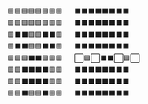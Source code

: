 🟩🟩🟩🟩🟩🟩🟩🟩&nbsp;&nbsp;&nbsp;&nbsp;&nbsp;&nbsp;⬛⬛⬛⬛⬛⬛⬛⬛  
🟩🟩🟩🟩🟩🟩🟩🟩&nbsp;&nbsp;&nbsp;&nbsp;&nbsp;&nbsp;⬛⬛⬛⬛⬛⬛⬛⬛  
🟩⬛️⬛️🟩🟩⬛️⬛️🟩&nbsp;&nbsp;&nbsp;&nbsp;&nbsp;&nbsp;⬛⬛⬛⬛⬛⬛⬛⬛  
🟩⬛️⬛️🟩🟩⬛️⬛️🟩&nbsp;&nbsp;&nbsp;&nbsp;&nbsp;&nbsp;⬛⬛⬛⬛⬛⬛⬛⬛  
🟩🟩🟩⬛️⬛️🟩🟩🟩&nbsp;&nbsp;&nbsp;&nbsp;&nbsp;&nbsp;⬜🟪⬜⬛⬛⬜🟪⬜  
🟩🟩⬛️⬛️⬛️⬛️🟩🟩&nbsp;&nbsp;&nbsp;&nbsp;&nbsp;&nbsp;⬛⬛⬛⬛⬛⬛⬛⬛  
🟩🟩⬛️⬛️⬛️⬛️🟩🟩&nbsp;&nbsp;&nbsp;&nbsp;&nbsp;&nbsp;⬛⬛⬛⬛⬛⬛⬛⬛  
🟩🟩⬛️🟩🟩⬛️🟩🟩&nbsp;&nbsp;&nbsp;&nbsp;&nbsp;&nbsp;⬛⬛⬛⬛⬛⬛⬛⬛  
<!--
**youngbin0417/youngbin0417** is a ✨ _special_ ✨ repository because its `README.md` (this file) appears on your GitHub profile.

Here are some ideas to get you started:

- 🔭 I’m currently working on ...
- 🌱 I’m currently learning ...
- 👯 I’m looking to collaborate on ...
- 🤔 I’m looking for help with ...
- 💬 Ask me about ...
- 📫 How to reach me: ...
- 😄 Pronouns: ...
- ⚡ Fun fact: ...
-->
